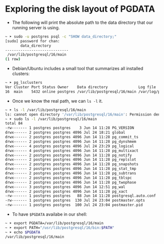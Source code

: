 # Exploring the disk layout of PGDATA

- The following will print the absolute path to the data directory that our running server is using.

```bash
~ ➤ sudo -u postgres psql -c "SHOW data_directory;"
[sudo] password for chan:
       data_directory
-----------------------------
 /var/lib/postgresql/16/main
(1 row)
```

- Debian/Ubuntu includes a small tool that summarizes all installed clusters:

```bash
~ ➤ pg_lsclusters
Ver Cluster Port Status Owner    Data directory              Log file
16  main    5432 online postgres /var/lib/postgresql/16/main /var/log/postgresql/postgresql-16-main.log
```

- Once we know the real path, we can `ls -l` it.

```bash
~ ➤ ls -l /var/lib/postgresql/16/main
ls: cannot open directory '/var/lib/postgresql/16/main': Permission denied
~ ➤ sudo ls -l /var/lib/postgresql/16/main
total 84
-rw------- 1 postgres postgres    3 Jun 14 11:28 PG_VERSION               drwx------ 7 postgres postgres 4096 Jun 14 12:46 base
drwx------ 2 postgres postgres 4096 Jul 24 18:21 global
drwx------ 2 postgres postgres 4096 Jun 14 11:28 pg_commit_ts
drwx------ 2 postgres postgres 4096 Jun 14 11:28 pg_dynshmem
drwx------ 4 postgres postgres 4096 Jul 24 23:29 pg_logical
drwx------ 4 postgres postgres 4096 Jun 14 11:28 pg_multixact
drwx------ 2 postgres postgres 4096 Jun 14 11:28 pg_notify
drwx------ 2 postgres postgres 4096 Jun 14 11:28 pg_replslot              drwx------ 2 postgres postgres 4096 Jun 14 11:28 pg_serial
drwx------ 2 postgres postgres 4096 Jun 14 11:28 pg_snapshots             drwx------ 2 postgres postgres 4096 Jul 24 23:04 pg_stat
drwx------ 2 postgres postgres 4096 Jun 14 11:28 pg_stat_tmp
drwx------ 2 postgres postgres 4096 Jun 14 11:28 pg_subtrans
drwx------ 2 postgres postgres 4096 Jun 14 11:28 pg_tblspc
drwx------ 2 postgres postgres 4096 Jun 14 11:28 pg_twophase
drwx------ 3 postgres postgres 4096 Jun 14 12:51 pg_wal
drwx------ 2 postgres postgres 4096 Jun 14 11:28 pg_xact
-rw------- 1 postgres postgres   88 Jun 14 11:28 postgresql.auto.conf
-rw------- 1 postgres postgres  130 Jul 24 23:04 postmaster.opts
-rw------- 1 postgres postgres  100 Jul 24 23:04 postmaster.pid
```

- To have `$PGDATA` availabe in our shell:

```bash
~ ➤ export PGDATA=/var/lib/postgresql/16/main
~ ➤ export PATH="/usr/lib/postgresql/16/bin:$PATH"
~ ➤ echo $PGDATA
/var/lib/postgresql/16/main
```

